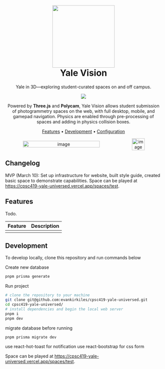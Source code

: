 <h1 align="center">
  <img src="https://github.com/evankirkiles/cpsc419-yale-universed/assets/30581915/d8f2ce2d-ccb8-4788-8580-259aab76cbec" width="200px"/>
  <br/>
  Yale Vision
</h1>

<p align="center">
Yale in 3D—exploring student-curated spaces on and off campus.
</p>

<p align="center">
  <a href="https://cpsc419-yale-universed.vercel.app" target="_blank" rel="noopener noreferrer"><img src="https://img.shields.io/github/deployments/evankirkiles/cpsc419-yale-universed/production?label=vercel"></a>
</p>

<p align="center">
Powered by <strong>Three.js</strong> and <strong>Polycam</strong>, Yale Vision allows student submission of photogrammetry spaces on the web, with full desktop, mobile, and gamepad navigation. Physics are enabled through pre-processing of spaces and adding in physics collision boxes.
</p>

<div align="center">

[Features](#features) •
[Development](#development) •
[Configuration](#configuration)

</div>
 
<div align="center" style="display: flex; flex-direction: row; justify-content: center; align-items: center; width: 100%;">
<img width="70%" alt="image" src="https://github.com/evankirkiles/cpsc419-yale-universed/assets/30581915/005bdbfa-9024-4a9e-89b5-73c86eaf4792">
<img width="28.5%" alt="image" src="https://github.com/evankirkiles/cpsc419-yale-universed/assets/30581915/0d32bcd5-0ece-4162-addb-3bbf3b54a292">
</div>

## Changelog

MVP (March 10): Set up infrastructure for website, built style guide, created basic space to demonstrate capabilities. Space can be played at https://cpsc419-yale-universed.vercel.app/spaces/test.

## Features

Todo.

| Feature | Description |
| ------- | ----------- |
|         |             |

## Development

To develop locally, clone this repository and run commands below

Create new database

```bash
pnpm prisma generate
```

Run project

```bash
# clone the repository to your machine
git clone git@github.com:evankirkiles/cpsc419-yale-universed.git
cd cpsc419-yale-universed/
# install dependencies and begin the local web server
pnpm i
pnpm dev
```

migrate database before running

```bash
pnpm prisma migrate dev
```

use react-hot-toast for notification
use react-bootstrap for css form

Space can be played at https://cpsc419-yale-universed.vercel.app/spaces/test.
